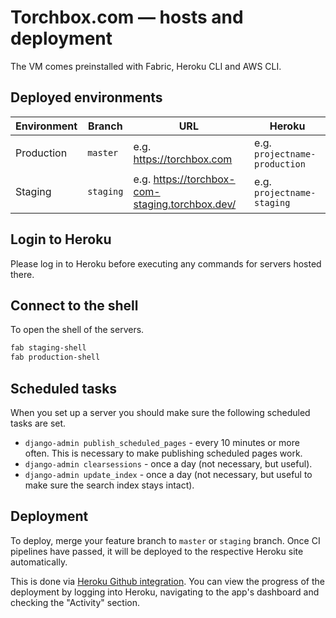 # Torchbox.com — hosts and deployment

The VM comes preinstalled with Fabric, Heroku CLI and AWS CLI.

## Deployed environments

| Environment | Branch    | URL                                         | Heroku                        |
| ----------- | --------- | ------------------------------------------- | ----------------------------- |
| Production  | `master`  | e.g. https://torchbox.com                   | e.g. `projectname-production` |
| Staging     | `staging` | e.g. https://torchbox-com-staging.torchbox.dev/ | e.g. `projectname-staging`    |

## Login to Heroku

Please log in to Heroku before executing any commands for servers hosted there.

## Connect to the shell

To open the shell of the servers.

```bash
fab staging-shell
fab production-shell
```

## Scheduled tasks

When you set up a server you should make sure the following scheduled tasks are set.

- `django-admin publish_scheduled_pages` - every 10 minutes or more often. This is necessary to make publishing scheduled pages work.
- `django-admin clearsessions` - once a day (not necessary, but useful).
- `django-admin update_index` - once a day (not necessary, but useful to make sure the search index stays intact).

## Deployment

To deploy, merge your feature branch to `master` or `staging` branch. Once CI pipelines have passed, it will be deployed to the respective Heroku site automatically.

This is done via [Heroku Github integration](https://devcenter.heroku.com/articles/github-integration). You can view the progress of the deployment by logging into Heroku, navigating to the app's dashboard and checking the "Activity" section.
